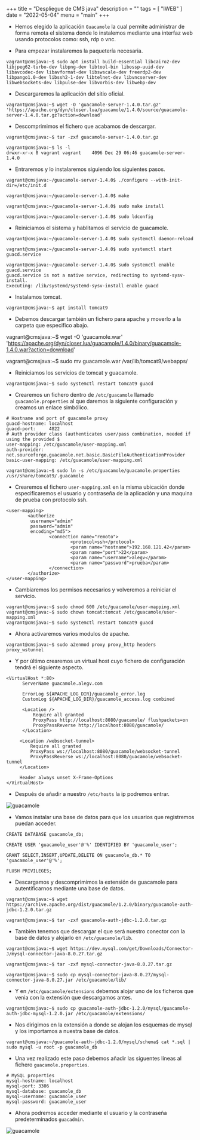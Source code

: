 +++
title = "Despliegue de CMS java"
description = ""
tags = [
    "IWEB"
]
date = "2022-05-04"
menu = "main"
+++

* Hemos elegido la aplicación `Guacamole` la cual permite administrar de forma remota el sistema donde lo instalemos mediante una interfaz web usando protocolos como: ssh, rdp o vnc.

* Para empezar instalaremos la paquetería necesaria.

~~~
vagrant@cmsjava:~$ sudo apt install build-essential libcairo2-dev libjpeg62-turbo-dev libpng-dev libtool-bin libossp-uuid-dev libavcodec-dev libavformat-dev libswscale-dev freerdp2-dev libpango1.0-dev libssh2-1-dev libtelnet-dev libvncserver-dev libwebsockets-dev libpulse-dev libvorbis-dev libwebp-dev
~~~

* Descargaremos la aplicación del sitio oficial.

~~~
vagrant@cmsjava:~$ wget -O 'guacamole-server-1.4.0.tar.gz' 'https://apache.org/dyn/closer.lua/guacamole/1.4.0/source/guacamole-server-1.4.0.tar.gz?action=download'
~~~

* Descomprimimos el fichero que acabamos de descargar.

~~~
vagrant@cmsjava:~$ tar -zxf guacamole-server-1.4.0.tar.gz

vagrant@cmsjava:~$ ls -l
drwxr-xr-x 8 vagrant vagrant    4096 Dec 29 06:46 guacamole-server-1.4.0
~~~

* Entraremos y lo instalaremos siguiendo los siguientes pasos.

~~~
vagrant@cmsjava:~/guacamole-server-1.4.0$ ./configure --with-init-dir=/etc/init.d

vagrant@cmsjava:~/guacamole-server-1.4.0$ make

vagrant@cmsjava:~/guacamole-server-1.4.0$ sudo make install

vagrant@cmsjava:~/guacamole-server-1.4.0$ sudo ldconfig
~~~

* Reiniciamos el sistema y hablitamos el servicio de guacamole.

~~~
vagrant@cmsjava:~/guacamole-server-1.4.0$ sudo systemctl daemon-reload 

vagrant@cmsjava:~/guacamole-server-1.4.0$ sudo systemctl start guacd.service 

vagrant@cmsjava:~/guacamole-server-1.4.0$ sudo systemctl enable guacd.service 
guacd.service is not a native service, redirecting to systemd-sysv-install.
Executing: /lib/systemd/systemd-sysv-install enable guacd
~~~

* Instalamos tomcat.

~~~
vagrant@cmsjava:~$ apt install tomcat9
~~~

* Debemos descargar también un fichero para apache y moverlo a la carpeta que especifico abajo.

vagrant@cmsjava:~$ wget -O 'guacamole.war' 'https://apache.org/dyn/closer.lua/guacamole/1.4.0/binary/guacamole-1.4.0.war?action=download'

vagrant@cmsjava:~$ sudo mv guacamole.war /var/lib/tomcat9/webapps/

* Reiniciamos los servicios de tomcat y guacamole.

~~~
vagrant@cmsjava:~$ sudo systemctl restart tomcat9 guacd
~~~

* Crearemos un fichero dentro de `/etc/guacamole` llamado `guacamole.properties` al que daremos la siguiente configuración y creamos un enlace simbólico.

~~~
# Hostname and port of guacamole proxy
guacd-hostname: localhost
guacd-port:     4822
# Auth provider class (authenticates user/pass combination, needed if using the provided $
user-mapping: /etc/guacamole/user-mapping.xml
auth-provider: net.sourceforge.guacamole.net.basic.BasicFileAuthenticationProvider
basic-user-mapping: /etc/guacamole/user-mapping.xml

vagrant@cmsjava:~$ sudo ln -s /etc/guacamole/guacamole.properties /usr/share/tomcat9/.guacamole
~~~

* Crearemos el fichero `user-mapping.xml` en la misma ubicación donde especificaremos el usuario y contraseña de la aplicación y una maquina de prueba con protocolo ssh.

~~~
<user-mapping>
        <authorize 
         username="admin" 
         password="admin"
         encoding="md5">
                <connection name="remoto">
                        <protocol>ssh</protocol>
                        <param name="hostname">192.168.121.42</param>
                        <param name="port">22</param>
                        <param name="username">alegv</param>
                        <param name="password">prueba</param>
                </connection>
        </authorize>
</user-mapping>
~~~

* Cambiaremos los permisos necesarios y volveremos a reiniciar el servicio.

~~~
vagrant@cmsjava:~$ sudo chmod 600 /etc/guacamole/user-mapping.xml
vagrant@cmsjava:~$ sudo chown tomcat:tomcat /etc/guacamole/user-mapping.xml
vagrant@cmsjava:~$ sudo systemctl restart tomcat9 guacd
~~~

* Ahora activaremos varios modulos de apache.

~~~
vagrant@cmsjava:~$ sudo a2enmod proxy proxy_http headers proxy_wstunnel
~~~

* Y por último crearemos un virtual host cuyo fichero de configuración tendrá el siguiente aspecto.

~~~
<VirtualHost *:80>
      ServerName guacamole.alegv.com

      ErrorLog ${APACHE_LOG_DIR}/guacamole_error.log
      CustomLog ${APACHE_LOG_DIR}/guacamole_access.log combined

      <Location />
          Require all granted
          ProxyPass http://localhost:8080/guacamole/ flushpackets=on
          ProxyPassReverse http://localhost:8080/guacamole/
      </Location>

     <Location /websocket-tunnel>
         Require all granted
         ProxyPass ws://localhost:8080/guacamole/websocket-tunnel
         ProxyPassReverse ws://localhost:8080/guacamole/websocket-tunnel
     </Location>

     Header always unset X-Frame-Options
</VirtualHost>
~~~

* Después de añadir a nuestro `/etc/hosts` la ip podremos entrar.

![guacamole](/guacamole/1.png)

* Vamos instalar una base de datos para que los usuarios que registremos puedan acceder.

~~~
CREATE DATABASE guacamole_db;

CREATE USER 'guacamole_user'@'%' IDENTIFIED BY 'guacamole_user';

GRANT SELECT,INSERT,UPDATE,DELETE ON guacamole_db.* TO 'guacamole_user'@'%';

FLUSH PRIVILEGES;
~~~

* Descargamos y descomprimimos la extensión de guacamole para autentificarnos mediante una base de datos.

~~~
vagrant@cmsjava:~$ wget https://archive.apache.org/dist/guacamole/1.2.0/binary/guacamole-auth-jdbc-1.2.0.tar.gz

vagrant@cmsjava:~$ tar -zxf guacamole-auth-jdbc-1.2.0.tar.gz
~~~

* También tenemos que descargar el que será nuestro conector con la base de datos y alojarlo en `/etc/guacamole/lib`.

~~~
vagrant@cmsjava:~$ wget https://dev.mysql.com/get/Downloads/Connector-J/mysql-connector-java-8.0.27.tar.gz

vagrant@cmsjava:~$ tar -zxf mysql-connector-java-8.0.27.tar.gz

vagrant@cmsjava:~$ sudo cp mysql-connector-java-8.0.27/mysql-connector-java-8.0.27.jar /etc/guacamole/lib/
~~~

* Y en `/etc/guacamole/extensions` debemos alojar uno de los ficheros que venia con la extensión que descargamos antes.

~~~
vagrant@cmsjava:~$ sudo cp guacamole-auth-jdbc-1.2.0/mysql/guacamole-auth-jdbc-mysql-1.2.0.jar /etc/guacamole/extensions/
~~~

* Nos dirigimos en la extensión a donde se alojan los esquemas de mysql y los importamos a nuestra base de datos.

~~~
vagrant@cmsjava:~/guacamole-auth-jdbc-1.2.0/mysql/schema$ cat *.sql | sudo mysql -u root -p guacamole_db
~~~

* Una vez realizado este paso debemos añadir las siguentes líneas al fichero `guacamole.properties`.

~~~
# MySQL properties
mysql-hostname: localhost
mysql-port: 3306
mysql-database: guacamole_db
mysql-username: guacamole_user
mysql-password: guacamole_user
~~~

* Ahora podremos acceder mediante el usuario y la contraseña predeterminados `guacadmin`.

![guacamole](/guacamole/2.png)